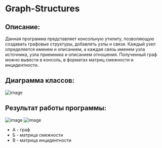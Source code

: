 # Graph-Structures #
## Описание: ##
Данная программа представляет консольную утилиту, позволяющую создавать графовые структуры, добавлять узлы и связи. Каждый узел определяется именем и описанием, а каждая связь именем узла источника, узла приемника и описанием отношения. Полученный граф можно вывести в консоль, в форматах матриц смежности и инцидентности.
## Диаграмма классов: ##
![image](https://user-images.githubusercontent.com/32647200/53032673-551e0600-3480-11e9-9d30-5977d89d2589.png)
## Результат работы программы: ##
![image](https://user-images.githubusercontent.com/32647200/53032780-94e4ed80-3480-11e9-91e3-21d7fad14cc2.png)
![image](https://user-images.githubusercontent.com/32647200/53034326-feb2c680-3483-11e9-80f6-047eef3e8965.png)

* А - граф
* Б - матрица смежности
* В - матрица инцидентности 
